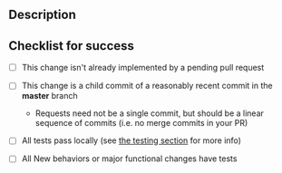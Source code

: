 
## Description

<!-- Briefly describe what this PR does, and why we need it -->

## Checklist for success

<!-- please complete this checklist before submitting -->

- [ ] This change isn't already implemented by a pending pull request
- [ ] This change is a child commit of a reasonably recent commit in the **master** branch 
    * Requests need not be a single commit, but should be a linear sequence of commits (i.e. no merge commits in your PR)
- [ ] All tests pass locally (see [the testing section](https://github.com/azure/platform-chaos/blob/master/README.md#testing) for more info)
- [ ] All New behaviors or major functional changes have tests


<!-- Add any context here that you think is relevant. If you're hunting for specific feedback, this is the spot to ask for it! -->
